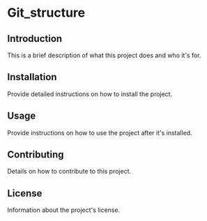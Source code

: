 # Git_structure

## Introduction

This is a brief description of what this project does and who it's for.

## Installation

Provide detailed instructions on how to install the project.

## Usage

Provide instructions on how to use the project after it's installed.

## Contributing

Details on how to contribute to this project.

## License

Information about the project's license.
